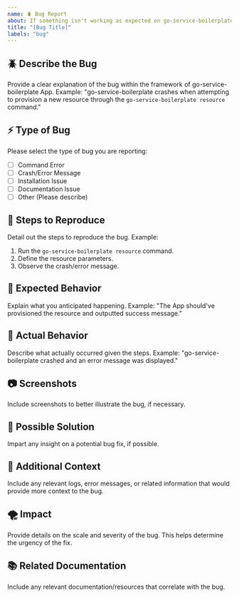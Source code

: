 ```yaml
---
name: 🪲 Bug Report
about: If something isn't working as expected on go-service-boilerplate App.
title: "[Bug Title]"
labels: "bug"
---
```


## 🪲 Describe the Bug
Provide a clear explanation of the bug within the framework of go-service-boilerplate App.
Example: "go-service-boilerplate crashes when attempting to provision a new resource through the `go-service-boilerplate resource` command."

## ⚡️ Type of Bug
Please select the type of bug you are reporting:
- [ ] Command Error
- [ ] Crash/Error Message
- [ ] Installation Issue
- [ ] Documentation Issue
- [ ] Other (Please describe)

## 🔬 Steps to Reproduce
Detail out the steps to reproduce the bug.
Example:
1. Run the `go-service-boilerplate resource` command.
2. Define the resource parameters.
3. Observe the crash/error message.

## 🔑 Expected Behavior
Explain what you anticipated happening.
Example: "The App should've provisioned the resource and outputted success message."

## 🌚 Actual Behavior
Describe what actually occurred given the steps.
Example: "go-service-boilerplate crashed and an error message was displayed."

## 📷 Screenshots
Include screenshots to better illustrate the bug, if necessary.

## 🧰 Possible Solution
Impart any insight on a potential bug fix, if possible.

## 📝 Additional Context
Include any relevant logs, error messages, or related information that would provide more context to the bug.

## 🌪️ Impact
Provide details on the scale and severity of the bug. This helps determine the urgency of the fix.

## 📚 Related Documentation
Include any relevant documentation/resources that correlate with the bug.
